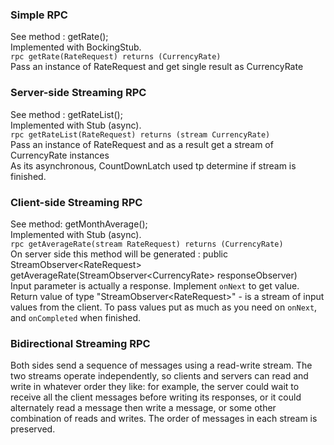 ### Simple RPC
See method : getRate();  
Implemented with BockingStub.  
`rpc getRate(RateRequest) returns (CurrencyRate)`  
Pass an instance of RateRequest and get single result as CurrencyRate

### Server-side Streaming RPC
See method : getRateList();  
Implemented with Stub (async).  
`rpc getRateList(RateRequest) returns (stream CurrencyRate)`  
Pass an instance of RateRequest and as a result get a stream of CurrencyRate instances  
As its asynchronous, CountDownLatch used tp determine if stream is finished.  

### Client-side Streaming RPC
See method: getMonthAverage();  
Implemented with Stub (async).  
`rpc getAverageRate(stream RateRequest) returns (CurrencyRate)`  
On server side this method will be generated : public StreamObserver\<RateRequest> getAverageRate(StreamObserver\<CurrencyRate> responseObserver)  
Input parameter is actually a response. Implement `onNext` to get value.  
Return value of type "StreamObserver\<RateRequest>" - is a stream of input values from the client. To pass values put as
much as you need on `onNext`, and `onCompleted` when finished.  

### Bidirectional Streaming RPC
Both sides send a sequence of messages using a read-write stream.
The two streams operate independently, so clients and servers can read and write in whatever order they like: for example,
the server could wait to receive all the client messages before writing its responses, or it could alternately read a
message then write a message, or some other combination of reads and writes. The order of messages in each stream is preserved.

